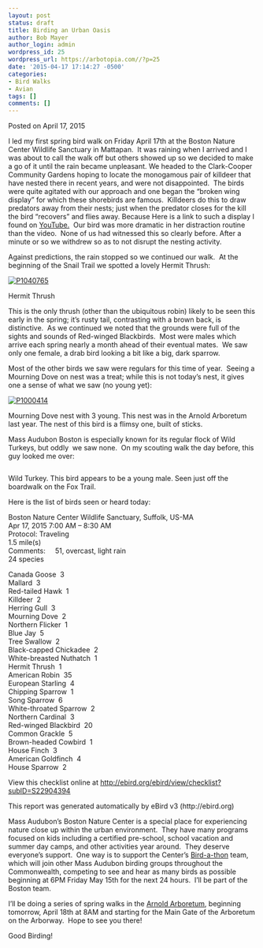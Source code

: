 ```yaml
---
layout: post
status: draft
title: Birding an Urban Oasis
author: Bob Mayer
author_login: admin
wordpress_id: 25
wordpress_url: https://arbotopia.com//?p=25
date: '2015-04-17 17:14:27 -0500'
categories:
- Bird Walks
- Avian
tags: []
comments: []
---
```




<p>Posted on April 17, 2015</a></p>





<p>I led my first spring bird walk on Friday April 17th at the Boston Nature Center Wildlife Sanctuary in Mattapan.&nbsp; It was raining when I arrived and I was about to call the walk off but others showed up so we decided to make a go of it until the rain became unpleasant. We headed to the&nbsp;Clark-Cooper Community Gardens hoping to locate the monogamous pair of killdeer that have nested there in recent years, and were not disappointed.&nbsp; The birds were quite agitated with our approach and one began the &ldquo;broken wing display&rdquo; for which these shorebirds are famous.&nbsp; Killdeers do this to draw predators away from their nests; just when the predator closes for the kill the bird &ldquo;recovers&rdquo; and flies away. Because Here is a link to such a display I found on&nbsp;<a href="https://web.archive.org/web/20150501173156/https://video.search.yahoo.com/video/play;_ylt=A0LEV7o7YjFVNigAeX0nnIlQ;_ylu=X3oDMTB0dmRibmhwBHNlYwNzYwRjb2xvA2JmMQR2dGlkA1lIUzAwMV8x?p=killdeer+broken+wing+display&amp;tnr=21&amp;vid=DE87C7524CE9D7C53484DE87C7524CE9D7C53484&amp;l=40&amp;turl=http%3A%2F%2Fts4.mm.bing.net%2Fth%3Fid%3DWN.g4d0TNwSe2chzDL0dWVUMw%26pid%3D15.1&amp;sigi=11vokrn5h&amp;rurl=https%3A%2F%2Fwww.youtube.com%2Fwatch%3Fv%3D3UCKnC1L_Rc&amp;sigr=11b0b173v&amp;tt=b&amp;tit=Killdeer+faking+injury&amp;sigt=10mq5h1op&amp;back=https%3A%2F%2Fsearch.yahoo.com%2Fyhs%2Fsearch%3Fp%3Dkilldeer%2Bbroken%2Bwing%2Bdisplay%26ei%3DUTF-8%26hsimp%3Dyhs-001%26hspart%3Dmozilla%26fr%3Dyhs-mozilla-001&amp;sigb=13r50p36n&amp;hspart=mozilla&amp;hsimp=yhs-001">YouTube.</a>&nbsp; Our bird was more dramatic in her distraction routine than the video.&nbsp; None of us had witnessed this so clearly before. After a minute or so we withdrew so as to not disrupt the nesting activity.</p>





<p>Against predictions, the rain stopped so we continued our walk.&nbsp; At the beginning of the Snail Trail we spotted a lovely Hermit Thrush:</p>


<p><!-- wp:image {"id":943,"linkDestination":"custom"} --></p>
 <a href="https://web.archive.org/web/20150501173156/http://www.arbotopia.com/wp-content/uploads/2014/12/P1040765.jpg"><img src="https://web.archive.org/web/20150501173156im_/http://www.arbotopia.com/wp-content/uploads/2014/12/P1040765.jpg" alt="P1040765" class="wp-image-943"/></a>





<p>Hermit Thrush</p>





<p>This is the only thrush (other than the ubiquitous robin) likely to be seen this early in the spring; it&rsquo;s rusty tail, contrasting with a brown back, is distinctive.&nbsp; As we continued we noted that the grounds were full of the sights and sounds of Red-winged Blackbirds.&nbsp; Most were males which arrive each spring nearly a month ahead of their eventual mates.&nbsp; We saw only one female, a drab bird looking a bit like a big, dark sparrow.</p>





<p>Most of the other birds we saw were regulars for this time of year.&nbsp; Seeing a Mourning Dove on nest was a treat; while this is not today&rsquo;s nest, it gives one a sense of what we saw (no young yet):</p>


<p><!-- wp:image {"id":333,"linkDestination":"custom"} --></p>
 <a href="https://web.archive.org/web/20150501173156/http://www.arbotopia.com/wp-content/uploads/2013/03/P1000414.jpg"><img src="https://web.archive.org/web/20150501173156im_/http://www.arbotopia.com/wp-content/uploads/2013/03/P1000414.jpg" alt="P1000414" class="wp-image-333"/></a>





<p>Mourning Dove nest with 3 young. This nest was in the Arnold Arboretum last year. The nest of this bird is a flimsy one, built of sticks.</p>





<p>Mass Audubon Boston is especially known for its regular flock of Wild Turkeys, but oddly&nbsp; we saw none.&nbsp; On my scouting walk the day before, this guy looked me over:</p>


<p><!-- wp:image {"id":336} --></p>
 <img src="https://i2.wp.com/arbotopia.com/wp-content/uploads/2018/11/P1100011.jpg?fit=525%2C488&amp;ssl=1" alt="" class="wp-image-336"/>





<p>Wild Turkey. This bird appears to be a young male. Seen just off the boardwalk on the Fox Trail.</p>





<p>Here is the list of birds seen or heard today:</p>





<p>Boston Nature Center Wildlife Sanctuary, Suffolk, US-MA<br>Apr 17, 2015 7:00 AM &ndash; 8:30 AM<br>Protocol: Traveling<br>1.5 mile(s)<br>Comments:&nbsp;&nbsp;&nbsp;&nbsp; 51, overcast, light rain<br>24 species</p>





<p>Canada Goose&nbsp; 3<br>Mallard&nbsp; 3<br>Red-tailed Hawk&nbsp; 1<br>Killdeer&nbsp; 2<br>Herring Gull&nbsp; 3<br>Mourning Dove&nbsp; 2<br>Northern Flicker&nbsp; 1<br>Blue Jay&nbsp; 5<br>Tree Swallow&nbsp; 2<br>Black-capped Chickadee&nbsp; 2<br>White-breasted Nuthatch&nbsp; 1<br>Hermit Thrush&nbsp; 1<br>American Robin&nbsp; 35<br>European Starling&nbsp; 4<br>Chipping Sparrow&nbsp; 1<br>Song Sparrow&nbsp; 6<br>White-throated Sparrow&nbsp; 2<br>Northern Cardinal&nbsp; 3<br>Red-winged Blackbird&nbsp; 20<br>Common Grackle&nbsp; 5<br>Brown-headed Cowbird&nbsp; 1<br>House Finch&nbsp; 3<br>American Goldfinch&nbsp; 4<br>House Sparrow&nbsp; 2</p>





<p>View this checklist online at <a href="https://ebird.org/view/checklist/S22904394">http://ebird.org/ebird/view/checklist?subID=S22904394</a></p>





<p>This report was generated automatically by eBird v3 (http://ebird.org)</p>





<p>Mass Audubon&rsquo;s&nbsp;Boston Nature Center&nbsp;is a special place for experiencing nature close up within the urban environment.&nbsp; They have many programs focused on kids including a certified pre-school, school vacation and summer day camps, and other activities year around.&nbsp; They deserve everyone&rsquo;s support.&nbsp; One way is to support the Center&rsquo;s&nbsp;<a href="https://web.archive.org/web/20150501173156/http://www.massaudubon.org/get-outdoors/birds-birding/bird-a-thon">Bird-a-thon</a>&nbsp;team, which will join other Mass Audubon birding groups throughout the Commonwealth, competing to see and hear as many birds as possible beginning at 6PM Friday May 15th for the next 24 hours.&nbsp; I&rsquo;ll be part of the Boston team.</p>





<p>I&rsquo;ll be doing a series of spring walks in the&nbsp;<a href="https://web.archive.org/web/20150501173156/http://arboretum.harvard.edu/visit/directions/" target="_blank" rel="noreferrer noopener">Arnold Arboretum</a>, beginning tomorrow, April 18th at 8AM and starting for the Main Gate of the Arboretum on the Arborway.&nbsp; Hope to see you there!</p>





<p>Good Birding!<br></p>
